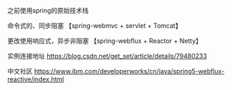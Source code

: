 <p>之前使用spring的原始技术栈</p> 
<p>命令式的、同步阻塞
【spring-webmvc + servlet + Tomcat】 </p>
<p>更改使用响应式，异步非阻塞
【spring-webflux + Reactor + Netty】</p>

实例连接地址 https://blog.csdn.net/get_set/article/details/79480233

中文社区
https://www.ibm.com/developerworks/cn/java/spring5-webflux-reactive/index.html